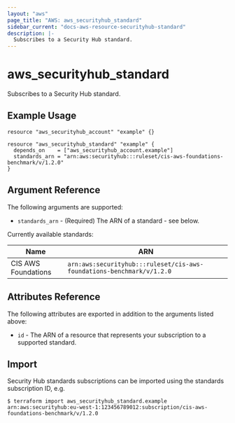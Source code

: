 ```yaml
---
layout: "aws"
page_title: "AWS: aws_securityhub_standard"
sidebar_current: "docs-aws-resource-securityhub-standard"
description: |-
  Subscribes to a Security Hub standard.
---
```


# aws_securityhub_standard

Subscribes to a Security Hub standard.

## Example Usage

```hcl
resource "aws_securityhub_account" "example" {}

resource "aws_securityhub_standard" "example" {
  depends_on    = ["aws_securityhub_account.example"]
  standards_arn = "arn:aws:securityhub:::ruleset/cis-aws-foundations-benchmark/v/1.2.0"
}
```

## Argument Reference

The following arguments are supported:

* `standards_arn` - (Required) The ARN of a standard - see below.

Currently available standards:

| Name                | ARN                                                                   |
|---------------------|-----------------------------------------------------------------------|
| CIS AWS Foundations | `arn:aws:securityhub:::ruleset/cis-aws-foundations-benchmark/v/1.2.0` |

## Attributes Reference

The following attributes are exported in addition to the arguments listed above:

* `id` - The ARN of a resource that represents your subscription to a supported standard.

## Import

Security Hub standards subscriptions can be imported using the standards subscription ID, e.g.

```
$ terraform import aws_securityhub_standard.example arn:aws:securityhub:eu-west-1:123456789012:subscription/cis-aws-foundations-benchmark/v/1.2.0
```
